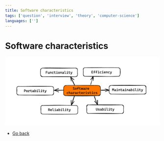 ```yaml
---
title: Software characteristics
tags: ['question', 'interview', 'theory', 'computer-science']
languages: ['']
---
```

# Software characteristics
![Software characteristics](https://raw.githubusercontent.com/AndersDeath/holy-theory/main/images/07-software-characteristics.png)

* [Go back](../readme.md)
